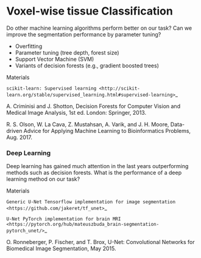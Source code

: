 # Voxel-wise tissue Classification

Do other machine learning algorithms perform better on our task? Can we improve the segmentation performance by parameter tuning?

* Overfitting
* Parameter tuning (tree depth, forest size)
* Support Vector Machine (SVM)
* Variants of decision forests (e.g., gradient boosted trees)

Materials

`scikit-learn: Supervised learning <http://scikit-learn.org/stable/supervised_learning.html#supervised-learning>`\_

A. Criminisi and J. Shotton, Decision Forests for Computer Vision and Medical Image Analysis, 1st ed. London: Springer, 2013.

R. S. Olson, W. La Cava, Z. Mustahsan, A. Varik, and J. H. Moore, Data-driven Advice for Applying Machine Learning to Bioinformatics Problems, Aug. 2017.

### Deep Learning

Deep learning has gained much attention in the last years outperforming methods such as decision forests. What is the performance of a deep learning method on our task?

Materials

`Generic U-Net Tensorflow implementation for image segmentation <https://github.com/jakeret/tf_unet>`\_

`U-Net PyTorch implementation for brain MRI <https://pytorch.org/hub/mateuszbuda_brain-segmentation-pytorch_unet/>`\_

O. Ronneberger, P. Fischer, and T. Brox, U-Net: Convolutional Networks for Biomedical Image Segmentation, May 2015.
